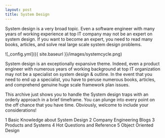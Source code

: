 ```yaml
---
layout: post
title: System Design
---
```


System design is a very broad topic. Even a software engineer with many years of working experience at top IT company may not be an expert on system design. If you want to become an expert, you need to read many books, articles, and solve real large scale system design problems.

![_config.yml]({{ site.baseurl }}/images/systemcycle.png)

System design is an exceptionally expansive theme. Indeed, even a product engineer with numerous years of working background at top IT organization may not be a specialist on system design &  outline. In the event that you need to end up a specialist, you have to peruse numerous books, articles, and comprehend genuine huge scale framework plan issues. 

This archive just shows you to handle the System design traps with an orderly approach in a brief timeframe. You can plunge into every point on the off chance that you have time. Obviously, welcome to include your considerations!


1 Basic Knowledge about System Design
2 Company Engineering Blogs
3 Products and Systems
4 Hot Questions and Reference
5 Object Oriented Design
